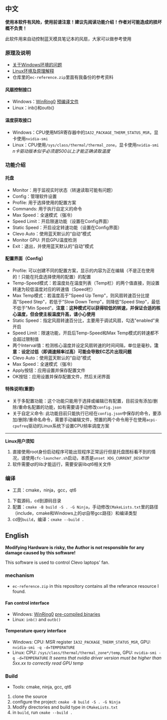 中文
--------------
**使用本软件有风险，使用前请注意！建议先阅读功能介绍！作者对可能造成的损坏概不负责！**

此软件用来自动控制蓝天模具笔记本的风扇，大家可以做参考使用

### 原理及说明
* [关于Windows环境的问题](https://tieba.baidu.com/p/9101786783)
* [Linux环境及原理解释](https://tieba.baidu.com/p/9101786783)
* 仓库里的`ec-reference.zip`里面有我备份的参考资料

#### 风扇控制接口
* Windows：[WinRing0](https://github.com/GermanAizek/WinRing0) [预编译文件](https://github.com/QCute/WinRing0)
* Linux：inb()和outb()

#### 温度获取接口
* Windows：CPU使用MSR寄存器中的`IA32_PACKAGE_THERM_STATUS_MSR`，显卡使用`nvidia-smi`
* Linux：CPU使用`/sys/class/thermal/thermal_zone`，显卡使用`nvidia-smi`
*n卡驱动版本似乎必须是500以上才能正确读取温度*

### 功能介绍

#### 托盘
* Monitor：用于监视实时状态（转速读取可能有问题）
* Config：管理软件设置
* Profile: 用于选择使用的配置方案
* Commands: 用于执行自定义的命令
* Max Speed：全速模式（强冷）
* Speed Limit：开启限速功能（设置在Config界面）
* Static Speed：开启设定转速功能（设置在Config界面）
* Clevo Auto：使用蓝天默认的“自动”模式
* Monitor GPU: 开启GPU温度检测
* Exit：退出，并使用蓝天默认的“自动”模式

#### 配置界面（Config）
* Profile: 可以创建不同的配置方案，显示的内容为正在编辑（不是正在使用的！只能在托盘选择使用的配置）的配置
* Temp-Speed模式：若温度处在温度列表（Temp栏）的两个值直接，则设置转速为较低温度对应的转速值（Speed栏）
* Max Temp模式：若温度高于"Speed Up Temp"，则风扇转速百分比提高"Speed Step"，若低于"Slow Down Temp"，则降低"Speed Step"，最低不低于"Min Speed"。**注意：这种模式可以获得较低的转速，并保证合适的核心温度，但会使主板温度升高，请小心使用**
* Static Speed：指定风扇转速百分比，主要用于调试风扇，勾选"enabled"来开启
* Speed Limit：限速功能，开启后Temp-Speed和Max Temp模式的转速都不会超过限制值
* 两个Interval值：检测核心温度并设定风扇转速的时间间隔，单位是毫秒。**注意：设定过低（即调速频率过高）可能会导致EC芯片出现问题**
* Clevo Auto：使用蓝天默认的“自动”模式
* Max Speed：全速模式（强冷）
* Apply按钮：应用设置并保存配置文件
* OK按钮：应用设置并保存配置文件，然后关闭界面

#### 特殊说明(重要)
* 关于多配置功能：这个功能只能用于选择或编辑已有配置，目前没有添加/删除/重命名配置的功能，如有需要请手动修改`config.json`
* 关于自定义命令: 此功能目前只能执行已经在`config.json`中保存的命令，要添加/删除/重命名命令，需要手动编辑文件，预置的两个命令用于在使用`acpi-cpufreq`驱动的Linux系统下设置CPU频率调度方案
----------
**Linux用户须知**
1. 直接使用root身份启动程序可能出现程序正常运行但是托盘图标看不到的情况，请使用`cfc-launcher.sh`启动，本质是`unset XDG_CURRENT_DESKTOP`
2. 软件需要qt的lib才能运行，需要安装libqt6相关文件

### 编译
* 工具：cmake，ninja，gcc，qt6
1. 下载源码，cd到源码目录
2. 配置：`cmake -B build -S . -G Ninja`，手动修改`CMakeLists.txt`里的路径（include，cmake和Windows上的qt自带gcc路径）和编译类型
3. cd到`build`，编译：`cmake --build .`

English
--------------
**Modifying Hardware is risky, the Author is not responsible for any damage caused by this software!**

This software is used to control Clevo laptops' fan.

### mechanism
* `ec-reference.zip` in this repository contains all the referance resource I found.
#### Fan control interface
* Windows: [WinRing0](https://github.com/GermanAizek/WinRing0) [pre-compiled binaries](https://github.com/QCute/WinRing0)
* Linux: `inb()` and `outb()`
#### Temperature query interface
* Windows: CPU: MSR register `IA32_PACKAGE_THERM_STATUS_MSR`, GPU: `nvidia-smi -q -d=TEMPERATURE`
* Linux: CPU: `/sys/class/thermal/thermal_zone*/temp`, GPU: `nvidia-smi -q -d=TEMPERATURE`
*It seems that nvidia driver version must be higher than 5xx.xx to correctly read GPU temp*

### Build
* Tools: cmake, ninja, gcc, qt6
1. clone the source
2. configure the project: `cmake -B build -S . -G Ninja`
3. Modify directories and build type in `CMakeLists.txt`
4. in `build`, run `cmake --build .`
